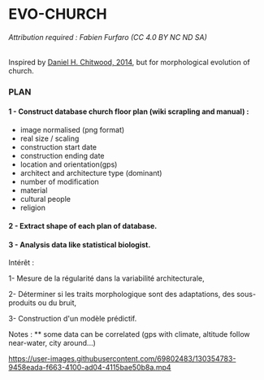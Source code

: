 # EVO-CHURCH

###### Attribution required : Fabien Furfaro (CC 4.0 BY NC ND SA)

Inspired by [Daniel H. Chitwood, 2014](https://doi.org/10.1371/journal.pone.0109229), but for morphological evolution of church.

### PLAN

#### 1 - Construct database church floor plan (wiki scrapling and manual) :

* image normalised (png format)
* real size / scaling
* construction start date
* construction ending date
* location and orientation(gps)
* architect and architecture type (dominant)
* number of modification
* material
* cultural people
* religion

#### 2 - Extract shape of each plan of database.

#### 3 - Analysis data like statistical biologist.

Intérêt : 

1- Mesure de la régularité dans la variabilité architecturale,

2- Déterminer si les traits morphologique sont des adaptations, des sous-produits ou du bruit,

3- Construction d'un modèle prédictif.

Notes :
** some data can be correlated (gps with climate, altitude follow near-water, city around...)


https://user-images.githubusercontent.com/69802483/130354783-9458eada-f663-4100-ad04-4115bae50b8a.mp4




